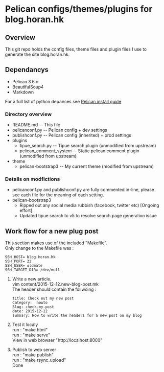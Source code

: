 # Pelican configs/themes/plugins for blog.horan.hk

## Overview

This git repo holds the config files, theme files and plugin files I use to generate the site blog.horan.hk.

## Dependancys
* Pelican 3.6.x
* BeautifulSoup4
* Markdown

For a full list of python depances see [Pelican install guide](http://docs.getpelican.com/en/3.6.3/install.html)

### Directory overview


* README.md -- This file
* pelicanconf.py -- Pelican config + dev settings
* publishconf.py -- Pelican config (inherited) + prod settings
* plugins
  * tipue_search.py -- Tipue search plugin (unmodified from upstream)   
  * pelican_comment_system -- Static pelican comment plugin (unmodified from upstream)
* theme
  * pelican-bootstrap3 -- My current theme (modified from upstream)

### Details on modfictions

* pelicanconf.py and publishconf.py are fully commented in-line, please see each file for the meaning of each setting.
* pelican-bootstrap3
  * Ripped out any social media rubbish (facebook, twitter etc) [Ongoing effort]
  * Updated tipue search to v5 to resolve search page generation issue

## Work flow for a new plug post
This section makes use of the included "Makefile".     
Only change to the Makefile was :   
```
SSH_HOST= blog.horan.hk
SSH_PORT= 22
SSH_USER= oldmate
SSH_TARGET_DIR= /dev/null
```


1) Write a new article.     
   vim content/2015-12-12.new-blog-post.mk      
   The header should contain the follwoing :     
   ```
   title: Check out my new post
   Category:  howto
   Slug: check-my-post
   date: 2015-12-12
   summary: How to write the headers for a new post on my blog
   ```
2) Test it localy     
  run : "make html"     
  run : "make serve"    
  View in web browser "http://localhost:8000"    
  
3) Publish to web server    
  run : "make publish"   
  run : "make rsync_upload"    
  Done   

